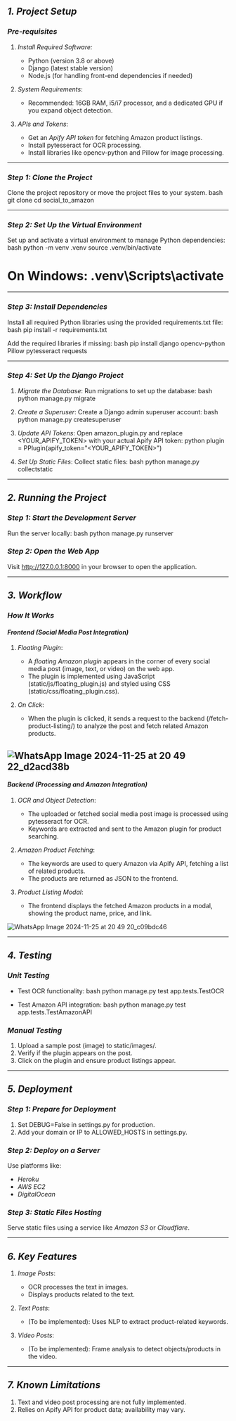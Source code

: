
## *1. Project Setup*

### *Pre-requisites*
1. *Install Required Software:*
   - Python (version 3.8 or above)
   - Django (latest stable version)
   - Node.js (for handling front-end dependencies if needed)

2. *System Requirements*:
   - Recommended: 16GB RAM, i5/i7 processor, and a dedicated GPU if you expand object detection.

3. *APIs and Tokens*:
   - Get an *Apify API token* for fetching Amazon product listings.
   - Install pytesseract for OCR processing.
   - Install libraries like opencv-python and Pillow for image processing.

---

### *Step 1: Clone the Project*
Clone the project repository or move the project files to your system.
bash
git clone <your-repo-url>
cd social_to_amazon


---

### *Step 2: Set Up the Virtual Environment*
Set up and activate a virtual environment to manage Python dependencies:
bash
python -m venv .venv
source .venv/bin/activate  
# On Windows: .venv\Scripts\activate


---

### *Step 3: Install Dependencies*
Install all required Python libraries using the provided requirements.txt file:
bash
pip install -r requirements.txt


Add the required libraries if missing:
bash
pip install django opencv-python Pillow pytesseract requests


---

### *Step 4: Set Up the Django Project*
1. *Migrate the Database*:
   Run migrations to set up the database:
   bash
   python manage.py migrate
   

2. *Create a Superuser*:
   Create a Django admin superuser account:
   bash
   python manage.py createsuperuser
   

3. *Update API Tokens*:
   Open amazon_plugin.py and replace <YOUR_APIFY_TOKEN> with your actual Apify API token:
   python
   plugin = PPlugin(apify_token="<YOUR_APIFY_TOKEN>")
   

4. *Set Up Static Files*:
   Collect static files:
   bash
   python manage.py collectstatic
   

---

## *2. Running the Project*

### *Step 1: Start the Development Server*
Run the server locally:
bash
python manage.py runserver


### *Step 2: Open the Web App*
Visit http://127.0.0.1:8000 in your browser to open the application.

---

## *3. Workflow*

### *How It Works*
#### *Frontend (Social Media Post Integration)*
1. *Floating Plugin*:
   - A *floating Amazon plugin* appears in the corner of every social media post (image, text, or video) on the web app.
   - The plugin is implemented using JavaScript (static/js/floating_plugin.js) and styled using CSS (static/css/floating_plugin.css).

2. *On Click*:
   - When the plugin is clicked, it sends a request to the backend (/fetch-product-listing/) to analyze the post and fetch related Amazon products.
  
![WhatsApp Image 2024-11-25 at 20 49 22_d2acd38b](https://github.com/user-attachments/assets/735b58a8-257a-46b0-849e-2cca33ab12b5)
---

#### *Backend (Processing and Amazon Integration)*
1. *OCR and Object Detection*:
   - The uploaded or fetched social media post image is processed using pytesseract for OCR.
   - Keywords are extracted and sent to the Amazon plugin for product searching.

2. *Amazon Product Fetching*:
   - The keywords are used to query Amazon via Apify API, fetching a list of related products.
   - The products are returned as JSON to the frontend.

3. *Product Listing Modal*:
   - The frontend displays the fetched Amazon products in a modal, showing the product name, price, and link.

![WhatsApp Image 2024-11-25 at 20 49 20_c09bdc46](https://github.com/user-attachments/assets/4a9c34b7-3891-4319-8fd0-ff5d38f7bc0b)

---

## *4. Testing*

### *Unit Testing*
- Test OCR functionality:
  bash
  python manage.py test app.tests.TestOCR
  
- Test Amazon API integration:
  bash
  python manage.py test app.tests.TestAmazonAPI
  

### *Manual Testing*
1. Upload a sample post (image) to static/images/.
2. Verify if the plugin appears on the post.
3. Click on the plugin and ensure product listings appear.

---

## *5. Deployment*

### *Step 1: Prepare for Deployment*
1. Set DEBUG=False in settings.py for production.
2. Add your domain or IP to ALLOWED_HOSTS in settings.py.

### *Step 2: Deploy on a Server*
Use platforms like:
- *Heroku*
- *AWS EC2*
- *DigitalOcean*

### *Step 3: Static Files Hosting*
Serve static files using a service like *Amazon S3* or *Cloudflare*.

---

## *6. Key Features*

1. *Image Posts*:
   - OCR processes the text in images.
   - Displays products related to the text.

2. *Text Posts*:
   - (To be implemented): Uses NLP to extract product-related keywords.

3. *Video Posts*:
   - (To be implemented): Frame analysis to detect objects/products in the video.

---

## *7. Known Limitations*
1. Text and video post processing are not fully implemented.
2. Relies on Apify API for product data; availability may vary.
